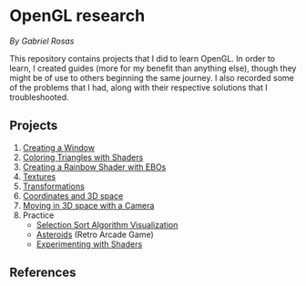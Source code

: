 # OpenGL research

*By Gabriel Rosas*

This repository contains projects that I did to learn OpenGL. In order to learn, I created guides (more for my benefit than anything else), though they might be of use to others beginning the same journey. I also recorded some of the problems that I had, along with their respective solutions that I troubleshooted.



## Projects

1. [Creating a Window][1]
2. [Coloring Triangles with Shaders][2]
3. [Creating a Rainbow Shader with EBOs][3]
4. [Textures][4]
5. [Transformations][5]
6. [Coordinates and 3D space][6]
7. [Moving in 3D space with a Camera][7]
8. Practice
   * [Selection Sort Algorithm Visualization][8]
   * [Asteroids][9] (Retro Arcade Game)
   * [Experimenting with Shaders][10]



## References

[1]: https://github.com/TherieI/LearningOpenGL/tree/main/Projects/01.%20Base%20OpenGL%20Project
[2]: https://github.com/TherieI/LearningOpenGL/tree/main/Projects/02.%20Two%20Triangles%20Challenge
[3]: https://github.com/TherieI/LearningOpenGL/tree/main/Projects/03.%20Rainbow%20Square%20with%20EBOs
[4]: https://github.com/TherieI/LearningOpenGL/tree/main/Projects/04.%20Textures
[5]: https://github.com/TherieI/LearningOpenGL/tree/main/Projects/05.%20Transformations
[6]: https://github.com/TherieI/LearningOpenGL/tree/main/Projects/06.%20Coordinates%20and%203D
[7]: https://github.com/TherieI/LearningOpenGL/tree/main/Projects/07.%20Camera
[8]: https://github.com/TherieI/LearningOpenGL/tree/main/Projects/08.%20Practice%20-%20Sorting%20Algoritm%20Visualizer
[9]: https://github.com/TherieI/LearningOpenGL/tree/main/Projects/09.%20Practice%20-%20Asteroids
[10]: https://github.com/TherieI/LearningOpenGL/tree/main/Projects/10.%20Practice%20-%20Complex%20Shaders
